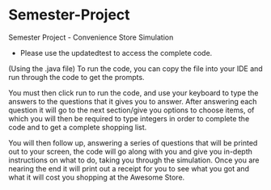 # Semester-Project
Semester Project - Convenience Store Simulation
 - Please use the updatedtest to access the complete code.

(Using the .java file) To run the code, you can copy the file into your IDE and run through the code to get the prompts. 

You must then click run to run the code, and use your keyboard to type the answers to the questions that it gives you to answer. After answering each question it will go to the next section/give you options to choose items, of which you will then be required to type integers in order to complete the code and to get a complete shopping list.

You will then follow up, answering a series of questions that will be printed out to your screen, the code will go along with you and give you in-depth instructions on what to do, taking you through the simulation. 
Once you are nearing the end it will print out a receipt for you to see what you got and what it will cost you shopping at the Awesome Store.
